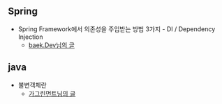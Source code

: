 ## Spring
  * Spring Framework에서 의존성을 주입받는 방법 3가지 - DI / Dependency Injection
    - [baek.Dev님의 글](https://baek.dev/post/21/#fn:2)

## java
  * 불변객체란
    - [가그린먼트님의 글](https://brainbackdoor.tistory.com/141)